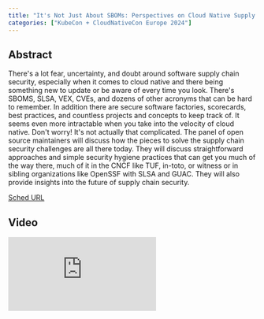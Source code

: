 ```yaml
---
title: "It's Not Just About SBOMs: Perspectives on Cloud Native Supply Chain Security - Michael Lieberman, Kusari; Dana Wang, OpenSSF - The Linux Foundation; Marina Moore, New York University; John Kjell, TestifySec; Arnaud Le Hors, IBM"
categories: ["KubeCon + CloudNativeCon Europe 2024"]
---
```


## Abstract

There's a lot fear, uncertainty, and doubt around software supply chain security, especially when it comes to cloud native and there being something new to update or be aware of every time you look. There's SBOMS, SLSA, VEX, CVEs, and dozens of other acronyms that can be hard to remember. In addition there are secure software factories, scorecards, best practices, and countless projects and concepts to keep track of. It seems even more intractable when you take into the velocity of cloud native. Don't worry! It's not actually that complicated. The panel of open source maintainers will discuss how the pieces to solve the supply chain security challenges are all there today. They will discuss straightforward approaches and simple security hygiene practices that can get you much of the way there, much of it in the CNCF like TUF, in-toto, or witness or in sibling organizations like OpenSSF with SLSA and GUAC. They will also provide insights into the future of supply chain security.

[Sched URL](https://kccnceu2024.sched.com/event/a8c895e5ab99536bb71a44319c17a540)

## Video

<iframe src="https://www.youtube.com/embed/T_ABA749zro" frameborder="0" allow="accelerometer; autoplay; encrypted-media; gyroscope; picture-in-picture" allowfullscreen></iframe>
